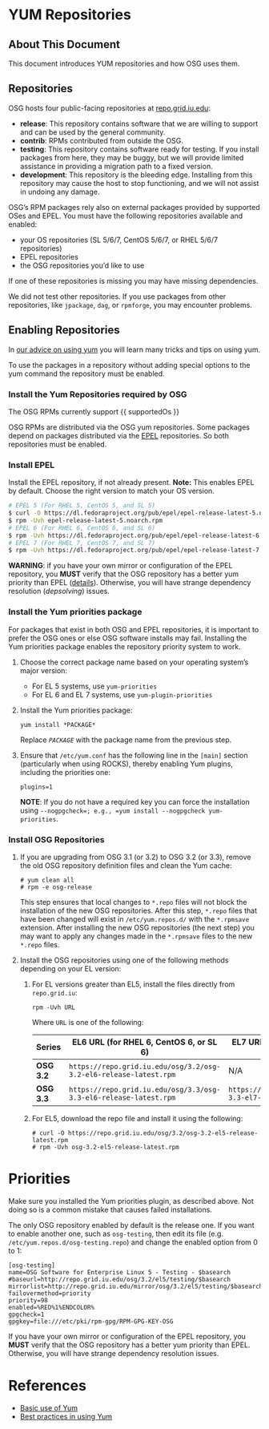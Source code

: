 
YUM Repositories
================

About This Document
-------------------

This document introduces YUM repositories and how OSG uses them.

Repositories
------------

OSG hosts four public-facing repositories at
[repo.grid.iu.edu](http://repo.grid.iu.edu/):

-   **release**: This repository contains software that we are willing
    to support and can be used by the general community.
-   **contrib**: RPMs contributed from outside the OSG.
-   **testing**: This repository contains software ready for testing. If
    you install packages from here, they may be buggy, but we will
    provide limited assistance in providing a migration path to a fixed
    version.
-   **development**: This repository is the bleeding edge. Installing
    from this repository may cause the host to stop functioning, and we
    will not assist in undoing any damage.

OSG’s RPM packages rely also on external packages provided by supported
OSes and EPEL. You must have the following repositories available and
enabled:

-   your OS repositories (SL 5/6/7, CentOS 5/6/7, or RHEL 5/6/7
    repositories)
-   EPEL repositories
-   the OSG repositories you’d like to use

If one of these repositories is missing you may have missing
dependencies.

<span class="twiki-macro WARNING"></span> We did not test other
repositories. If you use packages from other repositories, like
`jpackage`, `dag`, or `rpmforge`, you may encounter problems.

Enabling Repositories
---------------------

In [our advice on using
yum](Documentation/Release3.InstallBestPractices) you will learn many
tricks and tips on using yum.

To use the packages in a repository without adding special options to
the yum command the repository must be enabled.

### Install the Yum Repositories required by OSG

The OSG RPMs currently support {{ supportedOs }}

OSG RPMs are distributed via the OSG yum repositories. Some packages
depend on packages distributed via the
[EPEL](http://fedoraproject.org/wiki/EPEL) repositories. So both
repositories must be enabled.

### Install EPEL

Install the EPEL repository, if not already present. **Note:** This
enables EPEL by default. Choose the right version to match your OS
version.

```bash
# EPEL 5 (For RHEL 5, CentOS 5, and SL 5)
$ curl -O https://dl.fedoraproject.org/pub/epel/epel-release-latest-5.noarch.rpm
$ rpm -Uvh epel-release-latest-5.noarch.rpm
# EPEL 6 (For RHEL 6, CentOS 6, and SL 6)
$ rpm -Uvh https://dl.fedoraproject.org/pub/epel/epel-release-latest-6.noarch.rpm
# EPEL 7 (For RHEL 7, CentOS 7, and SL 7)
$ rpm -Uvh https://dl.fedoraproject.org/pub/epel/epel-release-latest-7.noarch.rpm
```
    
**WARNING**: if you have your own mirror or configuration of the EPEL
repository, you **MUST** verify that the OSG repository has a better yum
priority than EPEL ([details](common/InstallBestPractices#YumPriorities)).
Otherwise, you will have strange dependency resolution (*depsolving*) issues.

### Install the Yum priorities package

For packages that exist in both OSG and EPEL repositories, it is
important to prefer the OSG ones or else OSG software installs may fail.
Installing the Yum priorities package enables the repository priority
system to work.

1.  Choose the correct package name based on your operating
    system’s major version:
    -   For EL 5 systems, use `yum-priorities`
    -   For EL 6 and EL 7 systems, use `yum-plugin-priorities`

2.  Install the Yum priorities package:
    ```
    yum install *PACKAGE*
    ```
    Replace *`PACKAGE`* with the package name
    from the previous step.
3.  Ensure that `/etc/yum.conf` has the following line in the
    `[main]` section (particularly when using ROCKS), thereby enabling
    Yum plugins, including the priorities one:

     ```
     plugins=1
     ```
     
    **NOTE**: If you do not have a
    required key you can force the installation using
    `--nogpgcheck=; e.g., =yum install --nogpgcheck yum-priorities`.

### Install OSG Repositories

1. If you are upgrading from OSG 3.1 (or 3.2) to OSG 3.2
   (or 3.3), remove the old OSG repository definition files and clean the
   Yum cache:

   ```
   # yum clean all
   # rpm -e osg-release
   ```
   
   This step ensures that local changes to `*.repo` files will not
   block the installation of the new OSG repositories. After this step,
   `*.repo` files that have been changed will exist in `/etc/yum.repos.d/`
   with the `*.rpmsave` extension. After installing the new OSG
   repositories (the next step) you may want to apply any changes made in
   the `*.rpmsave` files to the new `*.repo` files.
2. Install the OSG repositories using one of the following methods
depending on your EL version:
    1. For EL versions greater than EL5, install the files directly from
`repo.grid.iu`:

        ```
        rpm -Uvh URL
        ```
        
        Where `URL` is one of the following:
    
        | Series      | EL6 URL (for RHEL 6, CentOS 6, or SL 6) | EL7 URL (for RHEL 7, CentOS 7, or SL 7) |
        |----------   | ----------------------------------------| --------------------------------------- | 
        | **OSG 3.2** | `https://repo.grid.iu.edu/osg/3.2/osg-3.2-el6-release-latest.rpm`  | N/A
        | **OSG 3.3** | `https://repo.grid.iu.edu/osg/3.3/osg-3.3-el6-release-latest.rpm`  | `https://repo.grid.iu.edu/osg/3.3/osg-3.3-el7-release-latest.rpm` |

    2. For EL5, download the repo file and install it using the following:
        ```
        # curl -O https://repo.grid.iu.edu/osg/3.2/osg-3.2-el5-release-latest.rpm
        # rpm -Uvh osg-3.2-el5-release-latest.rpm
        ```

Priorities
==========

<span class="twiki-macro NOTE"></span> Make sure you installed the Yum
priorities plugin, as described above. Not doing so is a common mistake
that causes failed installations.

The only OSG repository enabled by default is the release one. If you
want to enable another one, such as `osg-testing`, then edit its file
(e.g. `/etc/yum.repos.d/osg-testing.repo`) and change the enabled option
from 0 to 1:

```
[osg-testing]
name=OSG Software for Enterprise Linux 5 - Testing - $basearch
#baseurl=http://repo.grid.iu.edu/osg/3.2/el5/testing/$basearch
mirrorlist=http://repo.grid.iu.edu/mirror/osg/3.2/el5/testing/$basearch
failovermethod=priority
priority=98
enabled=%RED%1%ENDCOLOR%
gpgcheck=1
gpgkey=file:///etc/pki/rpm-gpg/RPM-GPG-KEY-OSG
```

If you have your own mirror or
configuration of the EPEL repository, you **MUST** verify that the OSG
repository has a better yum priority than EPEL. Otherwise, you will have
strange dependency resolution issues.

References
==========

-   [Basic use of Yum](common/YumRpmBasics)
-   [Best practices in using Yum](common/InstallBestPractices)
